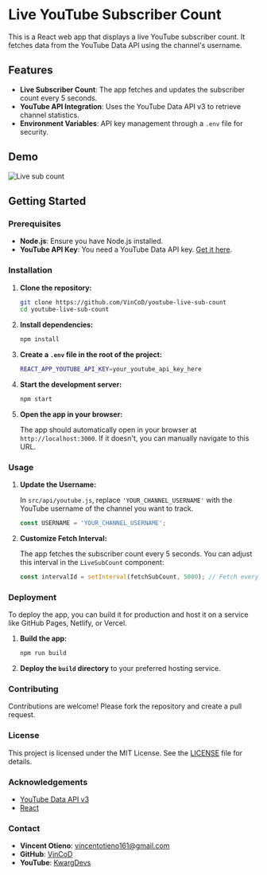 # Live YouTube Subscriber Count

This is a React web app that displays a live YouTube subscriber count. It fetches data from the YouTube Data API using the channel's username.

## Features

- **Live Subscriber Count**: The app fetches and updates the subscriber count every 5 seconds.
- **YouTube API Integration**: Uses the YouTube Data API v3 to retrieve channel statistics.
- **Environment Variables**: API key management through a `.env` file for security.

## Demo

![Live sub count](https://github.com/user-attachments/assets/13d81de9-0a27-408b-87aa-236357573673)



## Getting Started

### Prerequisites

- **Node.js**: Ensure you have Node.js installed.
- **YouTube API Key**: You need a YouTube Data API key. [Get it here](https://console.cloud.google.com/).

### Installation

1. **Clone the repository:**

   ```bash
   git clone https://github.com/VinCoD/youtube-live-sub-count
   cd youtube-live-sub-count
   ```

2. **Install dependencies:**

   ```bash
   npm install
   ```

3. **Create a `.env` file in the root of the project:**

   ```bash
   REACT_APP_YOUTUBE_API_KEY=your_youtube_api_key_here
   ```

4. **Start the development server:**

   ```bash
   npm start
   ```

5. **Open the app in your browser:**

   The app should automatically open in your browser at `http://localhost:3000`. If it doesn't, you can manually navigate to this URL.

### Usage

1. **Update the Username:**

   In `src/api/youtube.js`, replace `'YOUR_CHANNEL_USERNAME'` with the YouTube username of the channel you want to track.

   ```javascript
   const USERNAME = 'YOUR_CHANNEL_USERNAME';
   ```

2. **Customize Fetch Interval:**

   The app fetches the subscriber count every 5 seconds. You can adjust this interval in the `LiveSubCount` component:

   ```javascript
   const intervalId = setInterval(fetchSubCount, 5000); // Fetch every 5 seconds
   ```

### Deployment

To deploy the app, you can build it for production and host it on a service like GitHub Pages, Netlify, or Vercel.

1. **Build the app:**

   ```bash
   npm run build
   ```

2. **Deploy the `build` directory** to your preferred hosting service.

### Contributing

Contributions are welcome! Please fork the repository and create a pull request.

### License

This project is licensed under the MIT License. See the [LICENSE](LICENSE) file for details.

### Acknowledgements

- [YouTube Data API v3](https://developers.google.com/youtube/v3)
- [React](https://reactjs.org/)

### Contact

- **Vincent Otieno**: [vincentotieno161@gmail.com](mailto:vincentotieno161@gmail.com)
- **GitHub**: [VinCoD](https://github.com/vincod)
- **YouTube**: [KwargDevs](https://youtube.com/@kwargdevs)

